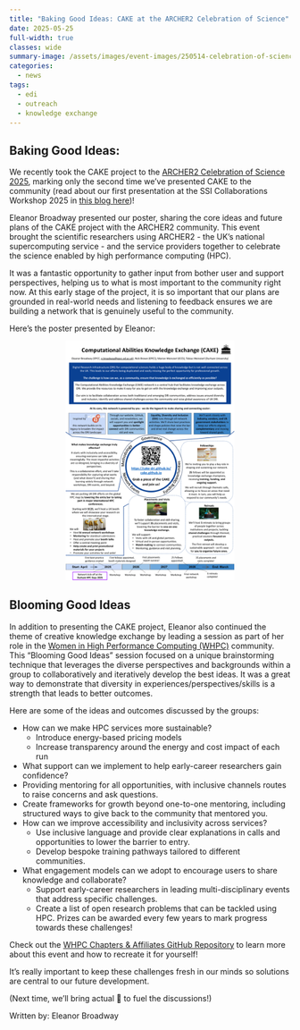 ```yaml
---
title: "Baking Good Ideas: CAKE at the ARCHER2 Celebration of Science"
date: 2025-05-25
full-width: true 
classes: wide
summary-image: /assets/images/event-images/250514-celebration-of-science-1000x677.png
categories:
  - news
tags:
  - edi
  - outreach
  - knowledge exchange
---
```


## Baking Good Ideas:
We recently took the CAKE project to the [ARCHER2 Celebration of Science 2025](https://www.archer2.ac.uk/community/events/celebration-of-science-2025/), marking only the second time we’ve presented CAKE to the community (read about our first presentation at the SSI Collaborations Workshop 2025 in [this blog here](2025-05-20-CW25-CAKE-miniworkshop.md))!

Eleanor Broadway presented our poster, sharing the core ideas and future plans of the CAKE project with the ARCHER2 community. This event brought the scientific researchers using ARCHER2 - the UK’s national supercomputing service - and the service providers together to celebrate the science enabled by high performance computing (HPC). 

It was a fantastic opportunity to gather input from bother user and support perspectives, helping us to what is most important to the community right now. At this early stage of the project, it is so important that our plans are grounded in real-world needs and listening to feedback ensures we are building a network that is genuinely useful to the community.

Here’s the poster presented by Eleanor: 
<div style="text-align: center;">
  <img src="/assets/images/event-images/A2CoS25_CAKE_Poster_A0.png" style="max-width: 60%; height: auto;">
</div>

## Blooming Good Ideas
In addition to presenting the CAKE project, Eleanor also continued the theme of creative knowledge exchange by leading a session as part of her role in the [Women in High Performance Computing (WHPC)](https://womeninhpc.org/) community. This “Blooming Good Ideas” session focused on a unique brainstorming technique that leverages the diverse perspectives and backgrounds within a group to collaboratively and iteratively develop the best ideas. It was a great way to demonstrate that diversity in experiences/perspectives/skills is a strength that leads to better outcomes.

Here are some of the ideas and outcomes discussed by the groups: 
* How can we make HPC services more sustainable? 
  * Introduce energy-based pricing models
  * Increase transparency around the energy and cost impact of each run
*	What support can we implement to help early-career researchers gain confidence? 
  * Providing mentoring for all opportunities, with inclusive channels routes to raise concerns and ask questions. 
  * Create frameworks for growth beyond one-to-one mentoring, including structured ways to give back to the community that mentored you.  
* How can we improve accessibility and inclusivity across services? 
  * Use inclusive language and provide clear explanations in calls and opportunities to lower the barrier to entry. 
  * Develop bespoke training pathways tailored to different communities.  
* What engagement models can we adopt to encourage users to share knowledge and collaborate? 
  * Support early-career researchers in leading multi-disciplinary events that address specific challenges. 
  * Create a list of open research problems that can be tackled using HPC. Prizes can be awarded every few years to mark progress towards these challenges!  

Check out the [WHPC Chapters & Affiliates GitHub Repository](https://github.com/WomeninHPC/chapters-and-affiliates/tree/main/events/blooming-good-ideas) to learn more about this event and how to recreate it for yourself!

It’s really important to keep these challenges fresh in our minds so solutions are central to our future development. 

(Next time, we’ll bring actual 🎂 to fuel the discussions!) 


Written by: Eleanor Broadway 

